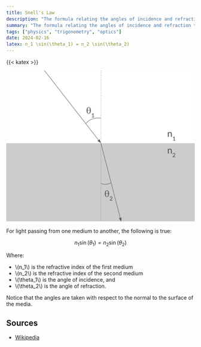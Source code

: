 ```yaml
---
title: Snell's Law
description: "The formula relating the angles of incidence and refraction to the refractive indices of the two media."
summary: "The formula relating the angles of incidence and refraction to the refractive indices of the two media."
tags: ["physics", "trigonometry", "optics"]
date: 2024-02-16
latex: n_1 \sin(\theta_1) = n_2 \sin(\theta_2)
---
```


{{< katex >}}

![diagram](snells-law.png)

For light passing from one medium to another, the following is true:

$$n_1 \sin(\theta_1) = n_2 \sin(\theta_2)$$

Where:
- \\(n_1\\) is the refractive index of the first medium
- \\(n_2\\) is the refractive index of the second medium
- \\(\theta_1\\) is the angle of incidence, and
- \\(\theta_2\\) is the angle of refraction.

Notice that the angles are taken with respect to the normal to the surface of the media.

## Sources
- [Wikipedia](https://en.wikipedia.org/wiki/Snell%27s_law)
